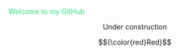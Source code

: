 <span style="color: #32de84;">Welcome to my GitHub</span>
<br>
<div align="center">Under construction</div>

$${\color{red}Red}$$

<a href="" target="_blank"><img src=""/></a>


<!--
**j-leidy/j-leidy** is a ✨ _special_ ✨ repository because its `README.md` (this file) appears on your GitHub profile.

Here are some ideas to get you started:

- 🔭 I’m currently working on ...
- 🌱 I’m currently learning ...
- 👯 I’m looking to collaborate on ...
- 🤔 I’m looking for help with ...
- 💬 Ask me about ...
- 📫 How to reach me: ...
- 😄 Pronouns: ...
- ⚡ Fun fact: ...
-->
